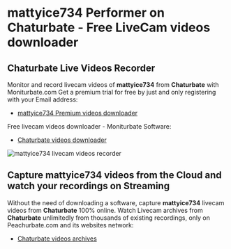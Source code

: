 # mattyice734 Performer on Chaturbate - Free LiveCam videos downloader

## Chaturbate Live Videos Recorder

Monitor and record livecam videos of **mattyice734** from **Chaturbate** with Moniturbate.com
Get a premium trial for free by just and only registering with your Email address:
* [mattyice734 Premium videos downloader](https://moniturbate.com/request-demo-licence-key.html)

Free livecam videos downloader - Moniturbate Software:
* [Chaturbate videos downloader](https://moniturbate.com/moniturbate-download-software.html)

![mattyice734 livecam videos recorder](https://peachurnet.com/templates/moniturbate-software.png)


## Capture mattyice734 videos from the Cloud and watch your recordings on Streaming

Without the need of downloading a software, capture **mattyice734** livecam videos from **Chaturbate** 100% online.
Watch Livecam archives from **Chaturbate** unlimitedly from thousands of existing recordings, only on Peachurbate.com and its websites network:
* [Chaturbate videos archives](https://peachurnet.com/)